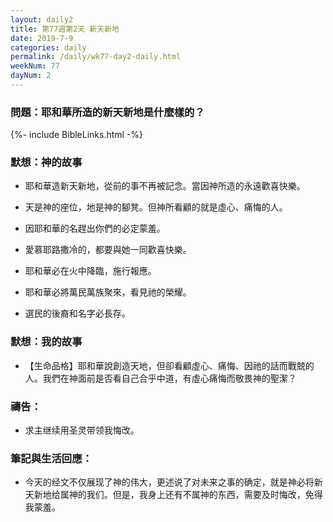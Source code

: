 ```yaml
---
layout: daily2
title: 第77週第2天 新天新地
date: 2019-7-9
categories: daily
permalink: /daily/wk77-day2-daily.html
weekNum: 77
dayNum: 2
---
```


### 問題：耶和華所造的新天新地是什麼樣的？

{%- include BibleLinks.html -%}

### 默想：神的故事
+ 耶和華造新天新地，從前的事不再被記念。當因神所造的永遠歡喜快樂。

+ 天是神的座位，地是神的腳凳。但神所看顧的就是虛心、痛悔的人。

+ 因耶和華的名趕出你們的必定蒙羞。

+ 愛慕耶路撒冷的，都要與她一同歡喜快樂。

+ 耶和華必在火中降臨，施行報應。

+ 耶和華必將萬民萬族聚來，看見祂的榮耀。

+ 選民的後裔和名字必長存。


### 默想：我的故事
+ 【生命品格】耶和華說創造天地，但卻看顧虛心、痛悔、因祂的話而戰兢的人。我們在神面前是否看自己合乎中道，有虛心痛悔而敬畏神的聖潔？


### 禱告：

+ 求主继续用圣灵带领我悔改。

### 筆記與生活回應：

+ 今天的经文不仅展现了神的伟大，更述说了对未来之事的确定，就是神必将新天新地给属神的我们。但是，我身上还有不属神的东西，需要及时悔改，免得我蒙羞。

